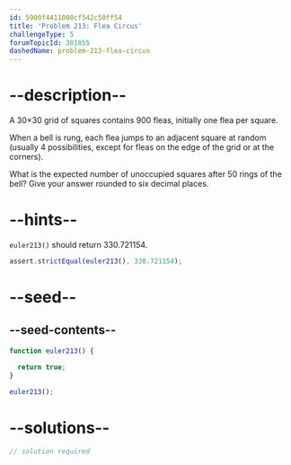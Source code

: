 ```yaml
---
id: 5900f4411000cf542c50ff54
title: 'Problem 213: Flea Circus'
challengeType: 5
forumTopicId: 301855
dashedName: problem-213-flea-circus
---
```


# --description--

A 30×30 grid of squares contains 900 fleas, initially one flea per square.

When a bell is rung, each flea jumps to an adjacent square at random (usually 4 possibilities, except for fleas on the edge of the grid or at the corners).

What is the expected number of unoccupied squares after 50 rings of the bell? Give your answer rounded to six decimal places.

# --hints--

`euler213()` should return 330.721154.

```js
assert.strictEqual(euler213(), 330.721154);
```

# --seed--

## --seed-contents--

```js
function euler213() {

  return true;
}

euler213();
```

# --solutions--

```js
// solution required
```
